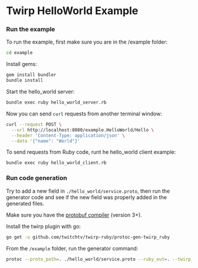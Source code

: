 # Twirp HelloWorld Example

### Run the example

To run the example, first make sure you are in the /example folder:
```sh
cd example
```

Install gems:
```sh
gem install bundler
bundle install
```

Start the hello_world server:
```sh
bundle exec ruby hello_world_server.rb
```

Now you can send `curl` requests from another terminal window:
```sh
curl --request POST \
  --url http://localhost:8080/example.HelloWorld/Hello \
  --header 'Content-Type: application/json' \
  --data '{"name": "World"}'
```

To send requests from Ruby code, runt he hello_world client example:
```sh
bundle exec ruby hello_world_client.rb
```

### Run code generation

Try to add a new field in `./hello_world/service.proto`, then run the generator code and see if the new field was properly added in the generated files.

Make sure you have the [protobuf compiler](https://github.com/golang/protobuf) (version 3+).

Install the twirp plugin with go:
```sh
go get -u github.com/twitchtv/twirp-ruby/protoc-gen-twirp_ruby
```

From the `/example` folder, run the generator command:
```sh
protoc --proto_path=. ./hello_world/service.proto --ruby_out=. --twirp_ruby_out=.
```

